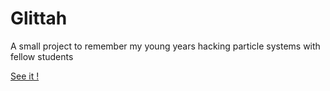 # Glittah

A small project to remember my young years hacking particle systems with fellow students

[See it !](https://lbovet.github.io/glittah/)

